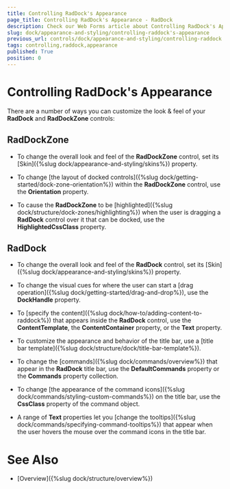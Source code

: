 ```yaml
---
title: Controlling RadDock's Appearance
page_title: Controlling RadDock's Appearance - RadDock
description: Check our Web Forms article about Controlling RadDock's Appearance.
slug: dock/appearance-and-styling/controlling-raddock's-appearance
previous_url: controls/dock/appearance-and-styling/controlling-raddock
tags: controlling,raddock,appearance
published: True
position: 0
---
```


# Controlling RadDock's Appearance



There are a number of ways you can customize the look & feel of your **RadDock** and **RadDockZone** controls:

## RadDockZone

* To change the overall look and feel of the **RadDockZone** control, set its [Skin]({%slug dock/appearance-and-styling/skins%}) property.

* To change [the layout of docked controls]({%slug dock/getting-started/dock-zone-orientation%}) within the **RadDockZone** control, use the **Orientation** property.

* To cause the **RadDockZone** to be [highlighted]({%slug dock/structure/dock-zones/highlighting%}) when the user is dragging a **RadDock** control over it that can be docked, use the **HighlightedCssClass** property.

## RadDock

* To change the overall look and feel of the **RadDock** control, set its [Skin]({%slug dock/appearance-and-styling/skins%}) property.

* To change the visual cues for where the user can start a [drag operation]({%slug dock/getting-started/drag-and-drop%}), use the **DockHandle** property.

* To [specify the content]({%slug dock/how-to/adding-content-to-raddock%}) that appears inside the **RadDock** control, use the **ContentTemplate**, the **ContentContainer** property, or the **Text** property.

* To customize the appearance and behavior of the title bar, use a [title bar template]({%slug dock/structure/dock/title-bar-template%}).

* To change the [commands]({%slug dock/commands/overview%}) that appear in the **RadDock** title bar, use the **DefaultCommands** property or the **Commands** property collection.

* To change [the appearance of the command icons]({%slug dock/commands/styling-custom-commands%}) on the title bar, use the **CssClass** property of the command object.

* A range of **Text** properties let you [change the tooltips]({%slug dock/commands/specifying-command-tooltips%}) that appear when the user hovers the mouse over the command icons in the title bar.

# See Also

 * [Overview]({%slug dock/structure/overview%})
